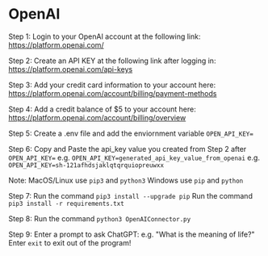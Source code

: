 # OpenAI
Step 1:
Login to your OpenAI account at the following link:
https://platform.openai.com/

Step 2:
Create an API KEY at the following link after logging in:
https://platform.openai.com/api-keys

Step 3:
Add your credit card information to your account here:
https://platform.openai.com/account/billing/payment-methods

Step 4:
Add a credit balance of $5 to your account here:
https://platform.openai.com/account/billing/overview

Step 5:
Create a .env file and add the enviornment variable `OPEN_API_KEY=`

Step 6:
Copy and Paste the api_key value you created from Step 2 after `OPEN_API_KEY=`
e.g. `OPEN_API_KEY=generated_api_key_value_from_openai`
e.g. `OPEN_API_KEY=sh-121afhdsjaklqtqrquiopreuwxx`

Note:
MacOS/Linux use `pip3` and `python3`
Windows use `pip` and `python`

Step 7:
Run the command `pip3 install --upgrade pip`
Run the command `pip3 install -r requirements.txt`

Step 8:
Run the command `python3 OpenAIConnector.py`

Step 9:
Enter a prompt to ask ChatGPT: e.g. "What is the meaning of life?"
Enter `exit` to exit out of the program!
